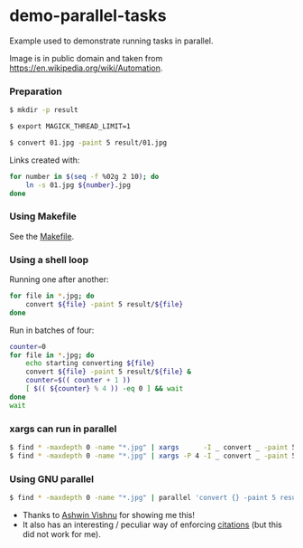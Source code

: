 # demo-parallel-tasks

Example used to demonstrate running tasks in parallel.

Image is in public domain and taken from https://en.wikipedia.org/wiki/Automation.


### Preparation

```bash
$ mkdir -p result

$ export MAGICK_THREAD_LIMIT=1

$ convert 01.jpg -paint 5 result/01.jpg
```

Links created with:

```bash
for number in $(seq -f %02g 2 10); do
    ln -s 01.jpg ${number}.jpg
done
```


### Using Makefile

See the [Makefile](Makefile).


### Using a shell loop

Running one after another:

```bash
for file in *.jpg; do
    convert ${file} -paint 5 result/${file}
done
```

Run in batches of four:

```bash
counter=0
for file in *.jpg; do
    echo starting converting ${file}
    convert ${file} -paint 5 result/${file} &
    counter=$(( counter + 1 ))
    [ $(( ${counter} % 4 )) -eq 0 ] && wait
done
wait
```


### xargs can run in parallel

```bash
$ find * -maxdepth 0 -name "*.jpg" | xargs      -I _ convert _ -paint 5 result/_
$ find * -maxdepth 0 -name "*.jpg" | xargs -P 4 -I _ convert _ -paint 5 result/_
```


### Using GNU parallel

```bash
$ find * -maxdepth 0 -name "*.jpg" | parallel 'convert {} -paint 5 result/{}'
```

- Thanks to [Ashwin Vishnu](https://github.com/ashwinvis) for showing me this!
- It also has an interesting / peculiar way of enforcing
  [citations](https://www.gnu.org/software/parallel/parallel_design.html#Citation-notice)
  (but this did not work for me).
